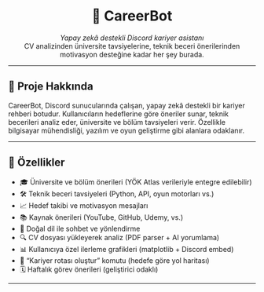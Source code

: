 <h1 align="center">🎯 CareerBot</h1>
<p align="center">
  <i>Yapay zekâ destekli Discord kariyer asistanı</i><br>
  CV analizinden üniversite tavsiyelerine, teknik beceri önerilerinden motivasyon desteğine kadar her şey burada.
</p>

---

## 🤖 Proje Hakkında

CareerBot, Discord sunucularında çalışan, yapay zekâ destekli bir kariyer rehberi botudur. Kullanıcıların hedeflerine göre öneriler sunar, teknik becerileri analiz eder, üniversite ve bölüm tavsiyeleri verir. Özellikle bilgisayar mühendisliği, yazılım ve oyun geliştirme gibi alanlara odaklanır.

---

## 🚀 Özellikler

- 🎓 Üniversite ve bölüm önerileri (YÖK Atlas verileriyle entegre edilebilir)
- 🛠 Teknik beceri tavsiyeleri (Python, API, oyun motorları vs.)
- 📈 Hedef takibi ve motivasyon mesajları
- 📚 Kaynak önerileri (YouTube, GitHub, Udemy, vs.)
- 💬 Doğal dil ile sohbet ve yönlendirme
- 🔍 CV dosyası yükleyerek analiz (PDF parser + AI yorumlama)
- 📊 Kullanıcıya özel ilerleme grafikleri (matplotlib + Discord embed)
- 🧭 “Kariyer rotası oluştur” komutu (hedefe göre yol haritası)
- 🗓 Haftalık görev önerileri (geliştirici odaklı)

---
